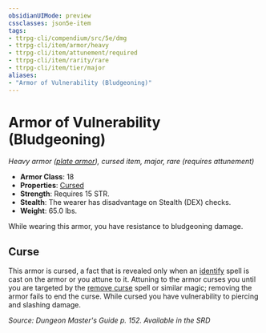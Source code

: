 ```yaml
---
obsidianUIMode: preview
cssclasses: json5e-item
tags:
- ttrpg-cli/compendium/src/5e/dmg
- ttrpg-cli/item/armor/heavy
- ttrpg-cli/item/attunement/required
- ttrpg-cli/item/rarity/rare
- ttrpg-cli/item/tier/major
aliases: 
- "Armor of Vulnerability (Bludgeoning)"
---
```

# Armor of Vulnerability (Bludgeoning)
*Heavy armor ([plate armor](/3-Mechanics/CLI/Compendium/items/plate-armor.md)), cursed item, major, rare (requires attunement)*  


- **Armor Class**: 18
- **Properties**: [Cursed](/3-Mechanics/CLI/Rules/item-properties.md#Cursed%20Items)
- **Strength**: Requires 15 STR.
- **Stealth**: The wearer has disadvantage on Stealth (DEX) checks.
- **Weight**: 65.0 lbs.

While wearing this armor, you have resistance to bludgeoning damage.

## Curse

This armor is cursed, a fact that is revealed only when an [identify](/3-Mechanics/CLI/Compendium/spells/identify.md) spell is cast on the armor or you attune to it. Attuning to the armor curses you until you are targeted by the [remove curse](/3-Mechanics/CLI/Compendium/spells/remove-curse.md) spell or similar magic; removing the armor fails to end the curse. While cursed you have vulnerability to piercing and slashing damage.

*Source: Dungeon Master's Guide p. 152. Available in the <span title='Systems Reference Document (5.1)'>SRD</span>*